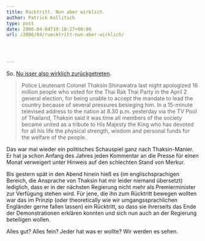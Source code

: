```yaml
---
title: Rücktritt. Nun aber wirklich.
author: Patrick Kollitsch
type: post
date: 2006-04-04T19:18:27+00:00
url: /2006/04/ruecktritt-nun-aber-wirklich/




---
```

So. [Nu isser also wirklich zur&uuml;ckgetreten][1].

> Police Lieutenant Colonel Thaksin Shinawatra last night apologized 16 million people who voted for the Thai Rak Thai Party in the April 2 general election, for being unable to accept the mandate to lead the country because of several pressures besieging him. In a 15-minute televised address to the nation at 8.30 p.m. yesterday via the TV Pool of Thailand, Thaksin said it was time all members of the society became united as a tribute to His Majesty the King who has devoted for all his life the physical strength, wisdom and personal funds for the welfare of the people. 

Das war mal wieder ein politisches Schauspiel ganz nach Thaksin-Manier. Er hat ja schon Anfang des Jahres jeden Kommentar an die Presse f&uuml;r einen Monat verweigert unter Hinweis auf den schlechten Stand von Merkur. 

Bis gestern sp&auml;t in den Abend hinein hie&szlig; es (im englischsprachigen Bereich, die Ansprache von Thaksin hat mir leider niemand &uuml;bersetzt) lediglich, dass er in der n&auml;chsten Regierung nicht mehr als Premierminister zur Verf&uuml;gung stehen wird. F&uuml;r jene, die ihn zum R&uuml;cktritt bewegen wollten war das im Prinzip (oder theoretically wie wir umgangssprachlichen Engl&auml;nder gerne fallen lassen) ein R&uuml;cktritt, so dass sie ihrerseits das Ende der Demonstrationen erkl&auml;ren konnten und sich nun auch an der Regierung beteiligen wollen.

Alles gut? Alles fein? Jeder hat was er wollte? Wir werden es sehen.

 [1]: http://thainews.prd.go.th/newsenglish/previewnews.php?news_id=254904050011